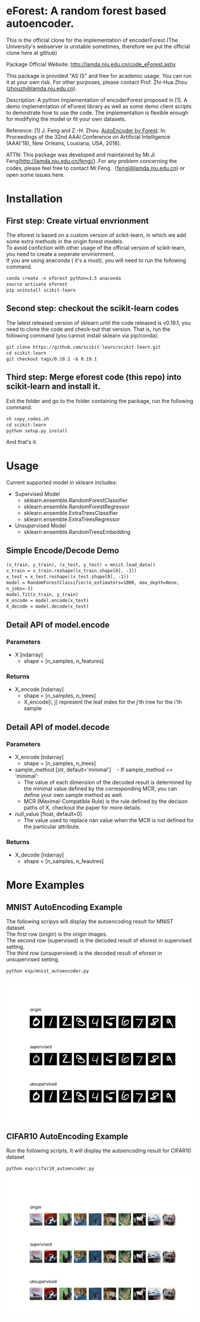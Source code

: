 # eForest: A random forest based autoencoder.

This is the official clone for the implementation of encoderForest.(The University's webserver is unstable sometimes, therefore we put the official clone here at github)

Package Official Website: http://lamda.nju.edu.cn/code_eForest.ashx

This package is provided "AS IS" and free for academic usage. You can run it at your own risk. For other purposes, please contact Prof. Zhi-Hua Zhou (zhouzh@lamda.nju.edu.cn).

Description: A python implementation of encoderForest proposed in [1].
A demo implementation of eForest library as well as some demo client scripts to demostrate how to use the code.
The implementation is flexible enough for modifying the model or fit your own datasets.

Reference: [1] J. Feng and Z.-H. Zhou. [AutoEncoder by Forest](http://lamda.nju.edu.cn/fengj/paper/aaai18eForest.pdf). In: Proceedings of the 32nd AAAI Conference on Artificial Intelligence (AAAI'18), New Orleans, Lousiana, USA, 2018].

ATTN: This package was developed and maintained by Mr.Ji Feng(http://lamda.nju.edu.cn/fengj/) .For any problem concerning the codes, please feel free to contact Mr.Feng.（fengj@lamda.nju.edu.cn) or open some issues here.



# Installation
## First step: Create virtual envrionment
The eforest is based on a custom version of scikit-learn, in which we add some extra methods in the origin forest models.\
To avoid confiction with other usage of the official version of scikit-learn, you need to create a seperate envirionment.\
If you are using anaconda ( it's a must), you will need to run the following command.
```
conda create -n eforest python=3.5 anaconda
source activate eforest
pip uninstall scikit-learn
```
## Second step: checkout the scikit-learn codes
The latest released version of sklearn until the code released is v0.19.1, you need to clone the code and check-out that version. That is, run the following command (you cannot install sklearn via pip/conda):
```
git clone https://github.com/scikit-learn/scikit-learn.git
cd scikit-learn
git checkout tags/0.19.1 -b 0.19.1
```
## Third step: Merge eforest code (this repo) into scikit-learn and install it.
Exit the folder and go to the folder containing the package, run the following command.
```
sh copy_codes.sh
cd scikit-learn
python setup.py install
```
And that's it.

# Usage
Current supported model in sklearn includes:
* Supervised Model
    - sklearn.ensemble.RandomForestClassifier
    - sklearn.ensemble.RandomForestRegressor
    - sklearn.ensemble.ExtraTreesClassifier
    - sklearn.ensemble.ExtraTreesRegressor
* Unsupervised Model
    - sklearn.ensemble.RandomTreesEmbedding

## Simple Encode/Decode Demo
```
(x_train, y_train), (x_test, y_test) = mnist.load_data()
x_train = x_train.reshape((x_train.shape[0], -1))
x_test = x_test.reshape((x_test.shape[0], -1))
model = RandomForestClassifier(n_estimators=1000, max_depth=None, n_jobs=-1)
model.fit(x_train, y_train)
X_encode = model.encode(x_test)
X_decode = model.decode(x_test)
```

## Detail API of model.encode
### Parameters
* X [ndarray]
    - shape = [n_samples, n_features]
### Returns
* X_encode [ndarray]
    - shape = [n_samples, n_trees]
    - X_encode[i, j] represent the leaf index for the j'th tree for the i'th sample

## Detail API of model.decode
### Parameters
* X_encode [ndarray]
    - shape = [n_samples, n_trees]
* sample_method [str, default='minimal']
    - If sample_method == 'minimal':
    - The value of each dimension of the decoded result is determined by the minimal value defined by the corresponding MCR, you can define your own sample method as well.
    - MCR (Maximal-Compatible Rule) is the rule defined by the decison paths of X, checkout the paper for more details.
* null_value [float, default=0]
    - The value used to replace nan value when the MCR is not defined for the particular attribute.
### Returns
* X_decode [ndarray]
    - shape = [n_samples, n_feautres]


# More Examples 
## MNIST AutoEncoding Example
The following scripys will display the autoencoding result for MNIST dataset. \
The first row (origin) is the origin images. \
The second row (supervised) is the decoded result of eforest in supervised setting. \
The third row (unsupervised) is the decoded result of eforest in unsupervised setting.
```
python exp/mnist_autoencoder.py
```
![mnist autoencoder](figures/mnist.jpg)
## CIFAR10 AutoEncoding Example
Run the following scripts, It will display the autoencoding result for CIFAR10 dataset
```
python exp/cifar10_autoencoder.py
```
![cifar10 autoencoder](figures/cifar10.jpg)
